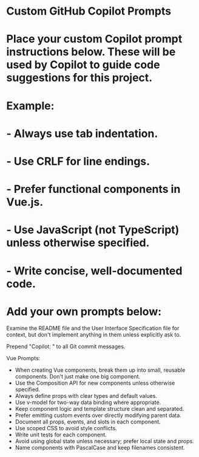 # Custom GitHub Copilot Prompts
# Place your custom Copilot prompt instructions below. These will be used by Copilot to guide code suggestions for this project.

# Example:
# - Always use tab indentation.
# - Use CRLF for line endings.
# - Prefer functional components in Vue.js.
# - Use JavaScript (not TypeScript) unless otherwise specified.
# - Write concise, well-documented code.

# Add your own prompts below:
Examine the README file and the User Interface Specification file for context, but don't implement anything in them unless explicitly ask to.

Prepend "Copilot: " to all Git commit messages.

Vue Prompts:
- When creating Vue components, break them up into small, reusable components. Don't just make one big component.
- Use the Composition API for new components unless otherwise specified.
- Always define props with clear types and default values.
- Use v-model for two-way data binding where appropriate.
- Keep component logic and template structure clean and separated.
- Prefer emitting custom events over directly modifying parent data.
- Document all props, events, and slots in each component.
- Use scoped CSS to avoid style conflicts.
- Write unit tests for each component.
- Avoid using global state unless necessary; prefer local state and props.
- Name components with PascalCase and keep filenames consistent.

